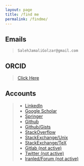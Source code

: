 ```yaml
---
layout: page
title: /find me
permalink: /findme/
---
```


## Emails
> `SalehJamaliGolzar@gmail.com`

## ORCID
> [Click Here](https://orcid.org/0009-0003-1905-1537)

## Accounts
>* [LinkedIn](https://www.linkedin.com/in/saleh-jamali-929b8b51/)
>* [Google Scholar](https://scholar.google.com/citations?user=cYpKeoIAAAAJ&hl=en&authuser=1)
>* [Springer](https://link.springer.com/search?dc.creator=Saleh%20Jamali%20Golzar)
>* [Github](https://github.com/salehjg)
>* [Github/Gists](https://gist.github.com/salehjg)
>* [StackOverflow](https://stackoverflow.com/users/8296604/salehjg)
>* [StackExchange/Unix](https://unix.stackexchange.com/users/245581/salehjg)
>* [StackExchange/TeX](https://tex.stackexchange.com/users/219659/salehjg)
>* [Gitlab (not active)](https://gitlab.com/salehjg)
>* [Twitter (not active)](https://twitter.com/salehjg1994)
>* [Iranled/Forum (not active)](https://www.iranled.com/forum/user-33654.html)
